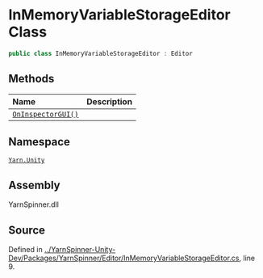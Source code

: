# InMemoryVariableStorageEditor Class


```csharp
public class InMemoryVariableStorageEditor : Editor
```



## Methods
|Name|Description|
|:---|:---|
|[`OnInspectorGUI()`](/api/csharp/yarn.unity/inmemoryvariablestorageeditor.oninspectorgui.md)||
## Namespace
[`Yarn.Unity`](/api/csharp/yarn.unity/README.md)

## Assembly
YarnSpinner.dll

## Source
Defined in [../YarnSpinner-Unity-Dev/Packages/YarnSpinner/Editor/InMemoryVariableStorageEditor.cs](https://github.com/YarnSpinnerTool/YarnSpinner-Unity//blob/develop/Editor/InMemoryVariableStorageEditor.cs#L9), line 9.
